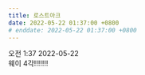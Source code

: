 ```yaml
---
title: 로스트아크
date: 2022-05-22 01:37:00 +0800
# enddate: 2022-05-22 01:37:00 +0800
---
```


오전 1:37 2022-05-22  
웨이 4각!!!!!!!
